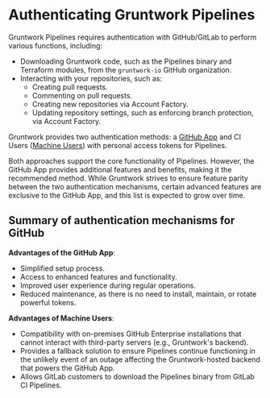 # Authenticating Gruntwork Pipelines

Gruntwork Pipelines requires authentication with GitHub/GitLab to perform various functions, including:

- Downloading Gruntwork code, such as the Pipelines binary and Terraform modules, from the `gruntwork-io` GitHub organization.
- Interacting with your repositories, such as:
  - Creating pull requests.
  - Commenting on pull requests.
  - Creating new repositories via Account Factory.
  - Updating repository settings, such as enforcing branch protection, via Account Factory.

Gruntwork provides two authentication methods: a [GitHub App](/2.0/docs/pipelines/installation/viagithubapp.md) and CI Users ([Machine Users](/2.0/docs/pipelines/installation/viamachineusers.md)) with personal access tokens for Pipelines.

Both approaches support the core functionality of Pipelines. However, the GitHub App provides additional features and benefits, making it the recommended method. While Gruntwork strives to ensure feature parity between the two authentication mechanisms, certain advanced features are exclusive to the GitHub App, and this list is expected to grow over time.

## Summary of authentication mechanisms for GitHub

**Advantages of the GitHub App**:

- Simplified setup process.
- Access to enhanced features and functionality.
- Improved user experience during regular operations.
- Reduced maintenance, as there is no need to install, maintain, or rotate powerful tokens.

**Advantages of Machine Users**:

- Compatibility with on-premises GitHub Enterprise installations that cannot interact with third-party servers (e.g., Gruntwork's backend).
- Provides a fallback solution to ensure Pipelines continue functioning in the unlikely event of an outage affecting the Gruntwork-hosted backend that powers the GitHub App.
- Allows GitLab customers to download the Pipelines binary from GitLab CI Pipelines.
